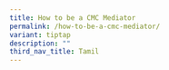 ```yaml
---
title: How to be a CMC Mediator
permalink: /how-to-be-a-cmc-mediator/
variant: tiptap
description: ""
third_nav_title: Tamil
---
```

